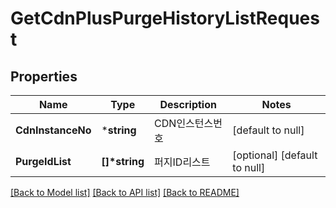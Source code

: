 # GetCdnPlusPurgeHistoryListRequest

## Properties
Name | Type | Description | Notes
------------ | ------------- | ------------- | -------------
**CdnInstanceNo** | ***string** | CDN인스턴스번호 | [default to null]
**PurgeIdList** | **[]\*string** | 퍼지ID리스트 | [optional] [default to null]

[[Back to Model list]](../README.md#documentation-for-models) [[Back to API list]](../README.md#documentation-for-api-endpoints) [[Back to README]](../README.md)


